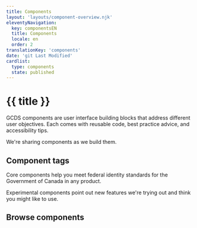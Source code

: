```yaml
---
title: Components
layout: 'layouts/component-overview.njk'
eleventyNavigation:
  key: componentsEN
  title: Components
  locale: en
  order: 2
translationKey: 'components'
date: 'git Last Modified'
cardlist:
  type: components
  state: published
---
```


# {{ title }}

GCDS components are user interface building blocks that address different user objectives. Each comes with reusable code, best practice advice, and accessibility tips.

We're sharing components as we build them.

## Component tags

Core components help you meet federal identity standards for the Government of Canada in any product.

Experimental components point out new features we're trying out and think you might like to use.

## Browse components
